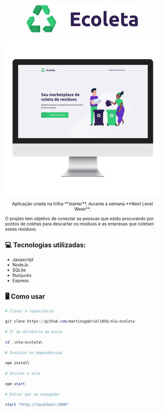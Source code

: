 
<h1 align="center">
  <img src="./.github/logo.svg" alt="Logo" />
</h1>

<p align="center">
  <img src="./.github/page-mockup.png" alt="Home" />
</p>

<p align="center">
  Aplicação criada na trilha **starter**,  durante a semana **Next Level Week**.
</p>

O projeto tem objetivo de conectar as pessoas que estão procurando por pontos de coletas para descartar os resíduos e as empresas que coletam esses resíduos.

## :computer: Tecnologias utilizadas:

* Javascript
* NodeJs
* SQLite
* Nunjucks
* Express

## :desktop_computer: Como usar

``` powershell
# Clonar o repositório

git clone https://github.com/martinsgabriel1956/nlw-ecoleta

# Ir ao diretório da pasta

cd .\nlw-ecoleta\

# Instalar as dependências

npm install

# Iniciar o site

npm start

# Entrar por um navegador

start "http://localhost:3000"

```
